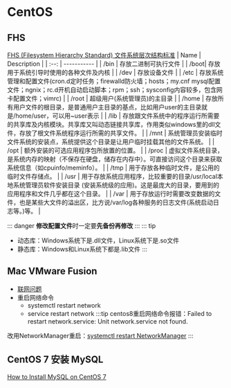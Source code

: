 # CentOS

## FHS
[FHS (Filesystem Hierarchy Standard) 文件系统层次结构标准](https://zh.wikipedia.org/wiki/%E6%96%87%E4%BB%B6%E7%B3%BB%E7%BB%9F%E5%B1%82%E6%AC%A1%E7%BB%93%E6%9E%84%E6%A0%87%E5%87%86)
| Name | Description |
| :--: | ----------- |
| /bin | 存放二进制可执行文件 |
| /boot| 存放用于系统引导时使用的各种文件及内核 |
| /dev | 存放设备文件 |
| /etc | 存放系统管理和配置文件(cron.d定时任务；firewalld防火墙；hosts；my.cnf mysql配置文件；ngnix；rc.d开机自动启动脚本；rpm；ssh；sysconfig内容较多，包含网卡配置文件；vimrc) |
| /root | 超级⽤户(系统管理员)的主目录 |
| /home | 存放所有用户⽂件的根目录，是普通⽤户主目录的基点，⽐如⽤户user的主目录就是/home/user，可以用~user表示 |
| /lib | 存放跟文件系统中的程序运行所需要的共享库及内核模块。共享库又叫动态链接共享库，作用类似windows里的dll文件，存放了根文件系统程序运行所需的共享文件。 |
| /mnt | 系统管理员安装临时文件系统的安装点，系统提供这个⽬录是让⽤户临时挂载其他的⽂件系统。 |
| /opt | 额外安装的可选应⽤程序包所放置的位置。 |
| /proc | 虚拟⽂件系统目录，是系统内存的映射（不保存在硬盘，储存在内存中）。可直接访问这个目录来获取系统信息（如cpuinfo/meminfo）。 |
| /tmp | 用于存放各种临时⽂件，是公⽤的临时⽂件存储点。 |
| /usr | ⽤于存放系统应⽤程序，⽐较重要的⽬录/usr/local本地系统管理员软件安装目录 (安装系统级的应用)。这是最庞大的⽬录，要用到的应用程序和文件⼏乎都在这个目录。 |
| /var | ⽤于存放运行时需要改变数据的⽂件，也是某些⼤文件的溢出区，⽐方说/var/log各种服务的日志⽂件(系统启动⽇志等。)等。 |

::: danger
**修改配置文件**时一定要**先备份再修改**
:::
::: tip
- 动态库：Windows系统下是.dll文件，Linux系统下是.so文件
- 静态库：Windows和Linux系统下都是.lib文件
:::

## Mac VMware Fusion
- [联网问题](https://garryshield.github.io/2016/11/01/mac-vmware-network/)
- 重启网络命令
  - systemctl restart network
  - service restart network
:::tip
centos8重启网络命令报错：Failed to restart network.service: Unit network.service not found.

改用NetworkManager重启：[systemctl restart NetworkManager](https://www.golinuxcloud.com/unit-network-service-not-found-rhel-8-linux/)
:::

## CentOS 7 安装 MySQL
[How to Install MySQL on CentOS 7](https://www.linode.com/docs/databases/mysql/how-to-install-mysql-on-centos-7/)
